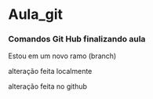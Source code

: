 # Aula_git
### Comandos Git Hub finalizando aula


Estou em um novo ramo (branch)


alteração feita localmente

alteração feita no github

